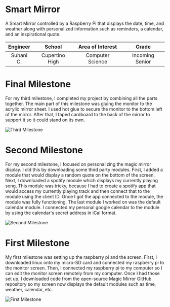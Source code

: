 ﻿# Smart Mirror
A Smart Mirror controlled by a Raspberry Pi that displays the date, time, and weather along with personalized information such as reminders, a calendar, and an inspirational quote.

| **Engineer** | **School** | **Area of Interest** | **Grade** |
|:--:|:--:|:--:|:--:|
| Suhani C. | Cupertino High | Computer Science | Incoming Senior


  
# Final Milestone
 For my third milestone, I completed my project by combining all the parts together. The main part of this milestone was gluing the monitor to the acrylic mirror sheet. I used hot glue to secure the monitor to the bottom left of the mirror. After that, I taped cardboard to the back of the mirror to support it so it could stand on its own.
 
![Third Milestone](https://youtu.be/rjmjY7odp80" "Third Milestone")


# Second Milestone
For my second milestone, I focused on personalizing the magic mirror display. I did this by downloading some third party modules. First, I added a module that would display a random quote on the bottom of the screen. Next, I downloaded a spotify module which displays my currently playing song. This module was tricky, because I had to create a spotify app that would access my currently playing track and then connect that to the module using the client ID. Once I got the app connected to the module, the module was fully functioning. The last module I worked on was the default calendar module. I connected my personal google calendar to the module by using the calendar's secret address in iCal format.

![Second Milestone](https://www.youtube.com/watch?v=hMi-ThmGv2A "Second Milestone")


# First Milestone
My first milestone was setting up the raspberry pi and the screen. First, I downloaded linux onto my micro-SD card and connected my raspberry pi to the monitor screen. Then, I connected my raspberry pi to my computer so I can edit the monitor screen remotely from my computer. Once I had those set up, I downloaded code from the open-source Magic Mirror GitHub repository so my screen now displays the default modules such as time, weather, calendar, etc.

![First Milestone](https://www.youtube.com/watch?v=y2ftyRJfoBI "First Milestone")
